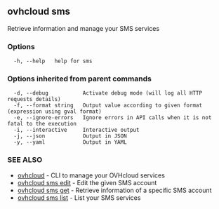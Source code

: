 ## ovhcloud sms

Retrieve information and manage your SMS services

### Options

```
  -h, --help   help for sms
```

### Options inherited from parent commands

```
  -d, --debug           Activate debug mode (will log all HTTP requests details)
  -f, --format string   Output value according to given format (expression using gval format)
  -e, --ignore-errors   Ignore errors in API calls when it is not fatal to the execution
  -i, --interactive     Interactive output
  -j, --json            Output in JSON
  -y, --yaml            Output in YAML
```

### SEE ALSO

* [ovhcloud](ovhcloud.md)	 - CLI to manage your OVHcloud services
* [ovhcloud sms edit](ovhcloud_sms_edit.md)	 - Edit the given SMS account
* [ovhcloud sms get](ovhcloud_sms_get.md)	 - Retrieve information of a specific SMS account
* [ovhcloud sms list](ovhcloud_sms_list.md)	 - List your SMS services


